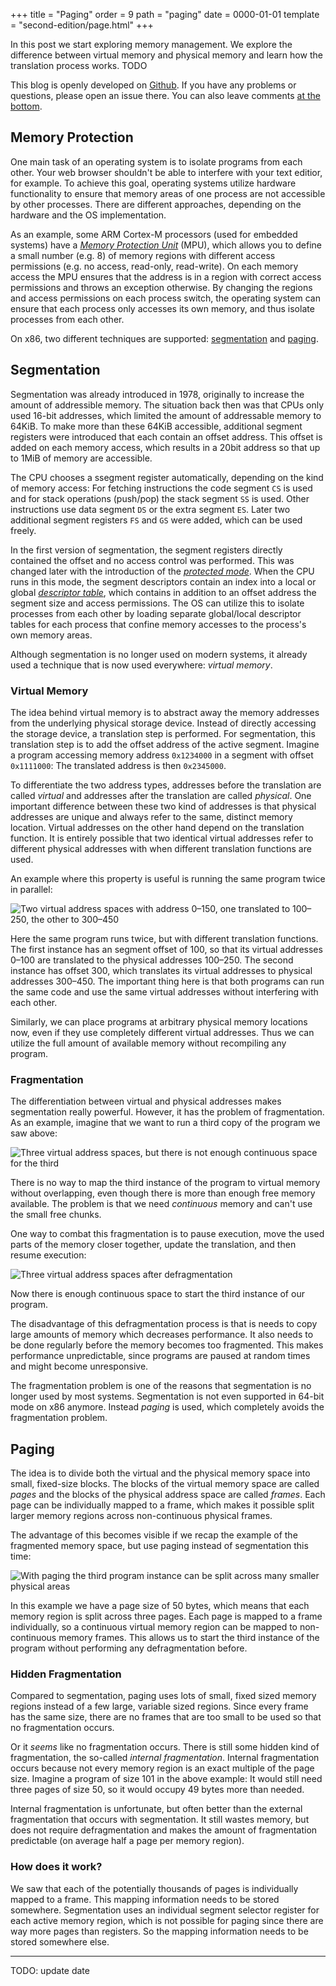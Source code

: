 +++
title = "Paging"
order = 9
path = "paging"
date = 0000-01-01
template = "second-edition/page.html"
+++

In this post we start exploring memory management. We explore the difference between virtual memory and physical memory and learn how the translation process works. TODO

<!-- more -->

This blog is openly developed on [Github]. If you have any problems or questions, please open an issue there. You can also leave comments [at the bottom].

[Github]: https://github.com/phil-opp/blog_os
[at the bottom]: #comments

## Memory Protection

One main task of an operating system is to isolate programs from each other. Your web browser shouldn't be able to interfere with your text editior, for example. To achieve this goal, operating systems utilize hardware functionality to ensure that memory areas of one process are not accessible by other processes. There are different approaches, depending on the hardware and the OS implementation.

As an example, some ARM Cortex-M processors (used for embedded systems) have a [_Memory Protection Unit_] (MPU), which allows you to define a small number (e.g. 8) of memory regions with different access permissions (e.g. no access, read-only, read-write). On each memory access the MPU ensures that the address is in a region with correct access permissions and throws an exception otherwise. By changing the regions and access permissions on each process switch, the operating system can ensure that each process only accesses its own memory, and thus isolate processes from each other.

[_Memory Protection Unit_]: https://developer.arm.com/docs/ddi0337/e/memory-protection-unit/about-the-mpu

On x86, two different techniques are supported: [segmentation] and [paging].

[segmentation]: https://en.wikipedia.org/wiki/X86_memory_segmentation
[paging]: https://en.wikipedia.org/wiki/Virtual_memory#Paged_virtual_memory

## Segmentation

Segmentation was already introduced in 1978, originally to increase the amount of addressible memory. The situation back then was that CPUs only used 16-bit addresses, which limited the amount of addressable memory to 64KiB. To make more than these 64KiB accessible, additional segment registers were introduced that each contain an offset address. This offset is added on each memory access, which results in a 20bit address so that up to 1MiB of memory are accessible.

The CPU chooses a ssegment register automatically, depending on the kind of memory access: For fetching instructions the code segment `CS` is used and for stack operations (push/pop) the stack segment `SS` is used. Other instructions use data segment `DS` or the extra segment `ES`. Later two additional segment registers `FS` and `GS` were added, which can be used freely.

In the first version of segmentation, the segment registers directly contained the offset and no access control was performed. This was changed later with the introduction of the [_protected mode_]. When the CPU runs in this mode, the segment descriptors contain an index into a local or global [_descriptor table_], which contains in addition to an offset address the segment size and access permissions. The OS can utilize this to isolate processes from each other by loading separate global/local descriptor tables for each process that confine memory accesses to the process's own memory areas.

[_protected mode_]: https://en.wikipedia.org/wiki/X86_memory_segmentation#Protected_mode
[_descriptor table_]: https://en.wikipedia.org/wiki/Global_Descriptor_Table

Although segmentation is no longer used on modern systems, it already used a technique that is now used everywhere: _virtual memory_.

### Virtual Memory

The idea behind virtual memory is to abstract away the memory addresses from the underlying physical storage device. Instead of directly accessing the storage device, a translation step is performed. For segmentation, this translation step is to add the offset address of the active segment. Imagine a program accessing memory address `0x1234000` in a segment with offset `0x1111000`: The translated address is then `0x2345000`.

To differentiate the two address types, addresses before the translation are called _virtual_ and addresses after the translation are called _physical_. One important difference between these two kind of addresses is that physical addresses are unique and always refer to the same, distinct memory location. Virtual addresses on the other hand depend on the translation function. It is entirely possible that two identical virtual addresses refer to different physical addresses with when different translation functions are used.

An example where this property is useful is running the same program twice in parallel:


![Two virtual address spaces with address 0–150, one translated to 100–250, the other to 300–450](segmentation-same-program-twice.svg)

Here the same program runs twice, but with different translation functions. The first instance has an segment offset of 100, so that its virtual addresses 0–100 are translated to the physical addresses 100–250. The second instance has offset 300, which translates its virtual addresses to physical addresses 300–450. The important thing here is that both programs can run the same code and use the same virtual addresses without interfering with each other.

Similarly, we can place programs at arbitrary physical memory locations now, even if they use completely different virtual addresses. Thus we can utilize the full amount of available memory without recompiling any program.

### Fragmentation

The differentiation between virtual and physical addresses makes segmentation really powerful. However, it has the problem of fragmentation. As an example, imagine that we want to run a third copy of the program we saw above:

![Three virtual address spaces, but there is not enough continuous space for the third](segmentation-fragmentation.svg)

There is no way to map the third instance of the program to virtual memory without overlapping, even though there is more than enough free memory available. The problem is that we need _continuous_ memory and can't use the small free chunks.

One way to combat this fragmentation is to pause execution, move the used parts of the memory closer together, update the translation, and then resume execution:

![Three virtual address spaces after defragmentation](segmentation-fragmentation-compacted.svg)

Now there is enough continuous space to start the third instance of our program.

The disadvantage of this defragmentation process is that is needs to copy large amounts of memory which decreases performance. It also needs to be done regularly before the memory becomes too fragmented. This makes performance unpredictable, since programs are paused at random times and might become unresponsive.

The fragmentation problem is one of the reasons that segmentation is no longer used by most systems. Segmentation is not even supported in 64-bit mode on x86 anymore. Instead _paging_ is used, which completely avoids the fragmentation problem. 

## Paging

The idea is to divide both the virtual and the physical memory space into small, fixed-size blocks. The blocks of the virtual memory space are called _pages_ and the blocks of the physical address space are called _frames_. Each page can be individually mapped to a frame, which makes it possible split larger memory regions across non-continuous physical frames.

The advantage of this becomes visible if we recap the example of the fragmented memory space, but use paging instead of segmentation this time:

![With paging the third program instance can be split across many smaller physical areas](paging-fragmentation.svg)

In this example we have a page size of 50 bytes, which means that each memory region is split across three pages. Each page is mapped to a frame individually, so a continuous virtual memory region can be mapped to non-continuous memory frames. This allows us to start the third instance of the program without performing any defragmentation before.

### Hidden Fragmentation

Compared to segmentation, paging uses lots of small, fixed sized memory regions instead of a few large, variable sized regions. Since every frame has the same size, there are no frames that are too small to be used so that no fragmentation occurs.

Or it _seems_ like no fragmentation occurs. There is still some hidden kind of fragmentation, the so-called _internal fragmentation_. Internal fragmentation occurs because not every memory region is an exact multiple of the page size. Imagine a program of size 101 in the above example: It would still need three pages of size 50, so it would occupy 49 bytes more than needed.

Internal fragmentation is unfortunate, but often better than the external fragmentation that occurs with segmentation. It still wastes memory, but does not require defragmentation and makes the amount of fragmentation predictable (on average half a page per memory region).

### How does it work?

We saw that each of the potentially thousands of pages is individually mapped to a frame. This mapping information needs to be stored somewhere. Segmentation uses an individual segment selector register for each active memory region, which is not possible for paging since there are way more pages than registers. So the mapping information needs to be stored somewhere else.




-------

TODO: update date